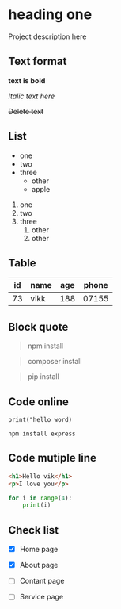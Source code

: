 # heading one
Project description here

## Text format
**text is bold**

*Italic text here*

~~Delete text~~

## List
- one
- two
- three
    - other
    - apple
1. one
2. two
3. three
    1. other
    2. other

## Table

| id | name | age | phone |
|----|------|-----|-------|
| 73 | vikk | 188 | 07155 |

## Block quote

> npm install 

> composer install 

> pip install

## Code online
`print("hello word)`

`npm install express`

## Code mutiple line
```html
<h1>Hello vik</h1>
<p>I love you</p>
```
```Python
for i in range(4):
    print(i)
```
## Check list
- [x] Home page
- [x] About page
- [ ] Contant page
- [ ] Service page

